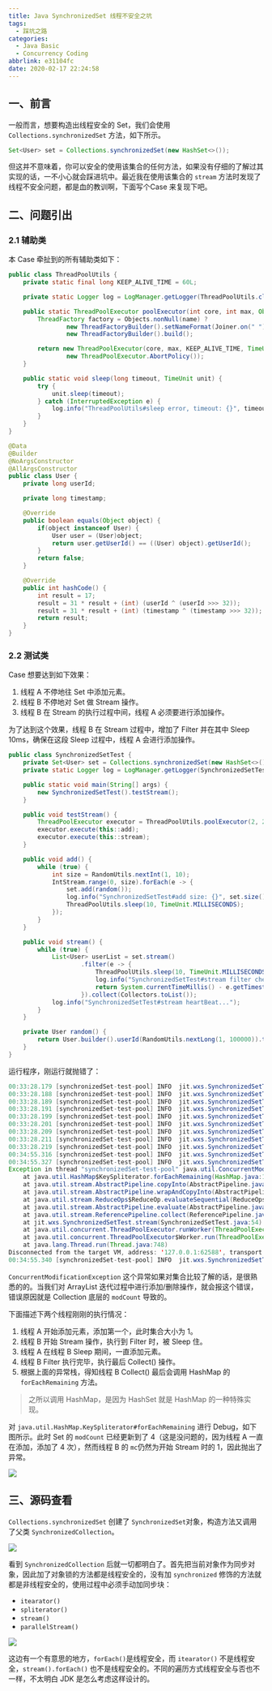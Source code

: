 ```yaml
---
title: Java SynchronizedSet 线程不安全之坑
tags:
  - 踩坑之路
categories:
  - Java Basic
  - Concurrency Coding
abbrlink: e31104fc
date: 2020-02-17 22:24:58
---
```


## 一、前言

一般而言，想要构造出线程安全的 Set，我们会使用 `Collections.synchronizedSet` 方法，如下所示。

```java
Set<User> set = Collections.synchronizedSet(new HashSet<>());
```

但这并不意味着，你可以安全的使用该集合的任何方法，如果没有仔细的了解过其实现的话，一不小心就会踩进坑中。最近我在使用该集合的 `stream` 方法时发现了线程不安全问题，都是血的教训啊，下面写个Case 来复现下吧。

## 二、问题引出

### 2.1 辅助类

本 Case 牵扯到的所有辅助类如下：

```java
public class ThreadPoolUtils {
    private static final long KEEP_ALIVE_TIME = 60L;

    private static Logger log = LogManager.getLogger(ThreadPoolUtils.class);

    public static ThreadPoolExecutor poolExecutor(int core, int max, Object... name) {
        ThreadFactory factory = Objects.nonNull(name) ?
                new ThreadFactoryBuilder().setNameFormat(Joiner.on(" ").join(name)).build() :
                new ThreadFactoryBuilder().build();

        return new ThreadPoolExecutor(core, max, KEEP_ALIVE_TIME, TimeUnit.SECONDS, new LinkedBlockingQueue<>(), factory,
                new ThreadPoolExecutor.AbortPolicy());
    }

    public static void sleep(long timeout, TimeUnit unit) {
        try {
            unit.sleep(timeout);
        } catch (InterruptedException e) {
            log.info("ThreadPoolUtils#sleep error, timeout: {}", timeout, e);
        }
    }
}
```

```java
@Data
@Builder
@NoArgsConstructor
@AllArgsConstructor
public class User {
    private long userId;

    private long timestamp;

    @Override
    public boolean equals(Object object) {
        if(object instanceof User) {
            User user = (User)object;
            return user.getUserId() == ((User) object).getUserId();
        }
        return false;
    }

    @Override
    public int hashCode() {
        int result = 17;
        result = 31 * result + (int) (userId ^ (userId >>> 32));
        result = 31 * result + (int) (timestamp ^ (timestamp >>> 32));
        return result;
    }
}
```

### 2.2 测试类

Case 想要达到如下效果：

1. 线程 A 不停地往 Set 中添加元素。
2. 线程 B 不停地对 Set 做 Stream 操作。
3. 线程 B 在 Stream 的执行过程中间，线程 A 必须要进行添加操作。

为了达到这个效果，线程 B 在 Stream 过程中，增加了 Filter 并在其中 Sleep 10ms，确保在这段 Sleep 过程中，线程 A 会进行添加操作。

```java
public class SynchronizedSetTest {
    private Set<User> set = Collections.synchronizedSet(new HashSet<>());
    private static Logger log = LogManager.getLogger(SynchronizedSetTest.class);

    public static void main(String[] args) {
        new SynchronizedSetTest().testStream();
    }

    public void testStream() {
        ThreadPoolExecutor executor = ThreadPoolUtils.poolExecutor(2, 2, "synchronizedSet-test-pool");
        executor.execute(this::add);
        executor.execute(this::stream);
    }

    public void add() {
        while (true) {
            int size = RandomUtils.nextInt(1, 10);
            IntStream.range(0, size).forEach(e -> {
                set.add(random());
                log.info("SynchronizedSetTest#add size: {}", set.size());
                ThreadPoolUtils.sleep(10, TimeUnit.MILLISECONDS);
            });
        }
    }

    public void stream() {
        while (true) {
            List<User> userList = set.stream()
                    .filter(e -> {
                        ThreadPoolUtils.sleep(10, TimeUnit.MILLISECONDS);
                        log.info("SynchronizedSetTest#stream filter check...");
                        return System.currentTimeMillis() - e.getTimestamp() > 30L;
                    }).collect(Collectors.toList());
            log.info("SynchronizedSetTest#stream heartBeat...");
        }
    }

    private User random() {
        return User.builder().userId(RandomUtils.nextLong(1, 100000)).timestamp(System.currentTimeMillis()).build();
    }
}
```

运行程序，刚运行就抛错了：

```java
00:33:28.179 [synchronizedSet-test-pool] INFO  jit.wxs.SynchronizedSetTest - SynchronizedSetTest#add size: 1
00:33:28.188 [synchronizedSet-test-pool] INFO  jit.wxs.SynchronizedSetTest - SynchronizedSetTest#stream filter check...
00:33:28.189 [synchronizedSet-test-pool] INFO  jit.wxs.SynchronizedSetTest - SynchronizedSetTest#stream heartBeat...
00:33:28.191 [synchronizedSet-test-pool] INFO  jit.wxs.SynchronizedSetTest - SynchronizedSetTest#add size: 2
00:33:28.199 [synchronizedSet-test-pool] INFO  jit.wxs.SynchronizedSetTest - SynchronizedSetTest#stream filter check...
00:33:28.201 [synchronizedSet-test-pool] INFO  jit.wxs.SynchronizedSetTest - SynchronizedSetTest#add size: 3
00:33:28.209 [synchronizedSet-test-pool] INFO  jit.wxs.SynchronizedSetTest - SynchronizedSetTest#stream filter check...
00:33:28.211 [synchronizedSet-test-pool] INFO  jit.wxs.SynchronizedSetTest - SynchronizedSetTest#add size: 4
00:33:28.219 [synchronizedSet-test-pool] INFO  jit.wxs.SynchronizedSetTest - SynchronizedSetTest#stream filter check...
00:34:55.316 [synchronizedSet-test-pool] INFO  jit.wxs.SynchronizedSetTest - SynchronizedSetTest#add size: 5
00:34:55.327 [synchronizedSet-test-pool] INFO  jit.wxs.SynchronizedSetTest - SynchronizedSetTest#add size: 6
Exception in thread "synchronizedSet-test-pool" java.util.ConcurrentModificationException
	at java.util.HashMap$KeySpliterator.forEachRemaining(HashMap.java:1561)
	at java.util.stream.AbstractPipeline.copyInto(AbstractPipeline.java:482)
	at java.util.stream.AbstractPipeline.wrapAndCopyInto(AbstractPipeline.java:472)
	at java.util.stream.ReduceOps$ReduceOp.evaluateSequential(ReduceOps.java:708)
	at java.util.stream.AbstractPipeline.evaluate(AbstractPipeline.java:234)
	at java.util.stream.ReferencePipeline.collect(ReferencePipeline.java:499)
	at jit.wxs.SynchronizedSetTest.stream(SynchronizedSetTest.java:54)
	at java.util.concurrent.ThreadPoolExecutor.runWorker(ThreadPoolExecutor.java:1149)
	at java.util.concurrent.ThreadPoolExecutor$Worker.run(ThreadPoolExecutor.java:624)
	at java.lang.Thread.run(Thread.java:748)
Disconnected from the target VM, address: '127.0.0.1:62588', transport: 'socket'
00:34:55.340 [synchronizedSet-test-pool] INFO  jit.wxs.SynchronizedSetTest - SynchronizedSetTest#add size: 7
```

 `ConcurrentModificationException` 这个异常如果对集合比较了解的话，是很熟悉的的。当我们对 ArrayList 迭代过程中进行添加/删除操作，就会报这个错误，错误原因就是 Collection 底层的 `modCount` 导致的。

下面描述下两个线程刚刚的执行情况：

1. 线程 A 开始添加元素，添加第一个，此时集合大小为 1。
2. 线程 B 开始 Stream 操作，执行到 Filter 时，被 Sleep 住。
3. 线程 A 在线程 B Sleep 期间，一直添加元素。
4. 线程 B Filter 执行完毕，执行最后 Collect() 操作。
5. 根据上面的异常栈，得知线程 B Collect() 最后会调用 HashMap 的 `forEachRemaining` 方法。

> 之所以调用 HashMap，是因为 HashSet 就是 HashMap 的一种特殊实现。

对 `java.util.HashMap.KeySpliterator#forEachRemaining` 进行 Debug，如下图所示。此时 Set 的 `modCount` 已经更新到了 4（这是没问题的，因为线程 A 一直在添加，添加了 4 次），然而线程 B 的 `mc`仍然为开始 Stream 时的 1，因此抛出了异常。

![](https://cdn.jsdelivr.net/gh/jitwxs/cdn/blog/posts/202002/20200218005429917.png)

## 三、源码查看

 `Collections.synchronizedSet` 创建了 `SynchronizedSet`对象，构造方法又调用了父类 `SynchronizedCollection`。

![](https://cdn.jsdelivr.net/gh/jitwxs/cdn/blog/posts/202002/2020021800545017.png)

看到 `SynchronizedCollection` 后就一切都明白了。首先把当前对象作为同步对象，因此加了对象锁的方法都是线程安全的，没有加 `synchronized` 修饰的方法就都是非线程安全的，使用过程中必须手动加同步块：

- `itearator()`
- `spliterator()`
- `stream()`
- `parallelStream()`

![](https://cdn.jsdelivr.net/gh/jitwxs/cdn/blog/posts/202002/20200218005839899.png)

这边有一个有意思的地方，`forEach()`是线程安全，而 `itearator()` 不是线程安全，`stream().forEach()` 也不是线程安全的。不同的遍历方式线程安全与否也不一样，不太明白 JDK 是怎么考虑这样设计的。
